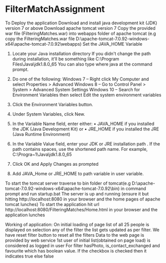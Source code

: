# FilterMatchAssignment
To Deploy the application
Download and install java development kit (JDK) version 7 or above
Download apache tomcat version 7
Copy the provided war file (FilteringMatches.war) into webapps folder of apache tomcat (e.g  copy the FilteringMatches.war file  D:\apache-tomcat-7.0.92-windows-x64\apache-tomcat-7.0.92\webapps)
Set the JAVA_HOME Variable
1.	Locate your Java installation directory
If you didn't change the path during installation, it'll be something like C:\Program Files\Java\jdk1.8.0_65
You can also type where java at the command prompt.
2.	Do one of the following:
Windows 7 – Right click My Computer and select Properties > Advanced 
Windows 8 – Go to Control Panel > System > Advanced System Settings
Windows 10 – Search for Environment Variables then select Edit the system environment variables
3.	Click the Environment Variables button.
4.	Under System Variables, click New.
5.	In the Variable Name field, enter either:
•	JAVA_HOME if you installed the JDK (Java Development Kit)
or
•	JRE_HOME if you installed the JRE (Java Runtime Environment) 
6.	In the Variable Value field, enter your JDK or JRE installation path .
If the path contains spaces, use the shortened path name. For example, C:\Progra~1\Java\jdk1.8.0_65

  
7.	Click OK and Apply Changes as prompted
8.	Add  JAVA_Home or JRE_HOME to path variable in user variable.

To start the tomcat server traverse to bin folder of tomcat(e.g D:\apache-tomcat-7.0.92-windows-x64\apache-tomcat-7.0.92\bin) in command prompt and run startup.bat 
The server is up and running (ensure it but hitting http://localhost:8080 in your browser and the home pages of apache tomcat lunches)
To start the application hit url http://localhost:8080/FilteringMatches/Home.html in your browser and the application lunches

Working of application:
On initial loading of page list of all 25 people is displayed on selection any of the filter the list gets updated as per filter. 
We have reset filter button to reset all the filters
Data to the web page is provided by web service
1st  user of initial list(obtained on page load) is considered as logged in user
For filter hasPhoto, is_contact_exchanged and favourite which has boolean value. If the checkbox is checked then it indicates true else false



